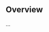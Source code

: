<!-- Note: Please must use one of our issue templates to file an issue! 🛑 -->
<!-- 👉 https://github.com/valon-loshaj/side-quest-backend/issues/new/choose 👈 -->
<!-- **Issues that should have been filed with a template will be closed without action, and we will ask you to use a template.** -->

<!-- This blank issue template is only for issues that don't fit any of the templates. -->

## Overview

...
